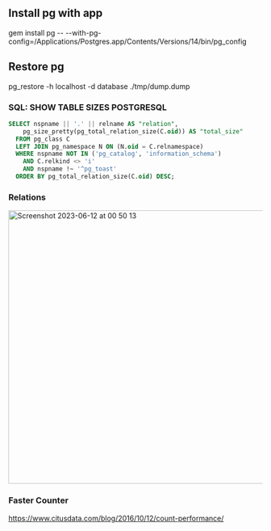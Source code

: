 ## Install pg with app
gem install pg -- --with-pg-config=/Applications/Postgres.app/Contents/Versions/14/bin/pg_config

## Restore pg
pg_restore -h localhost -d database ./tmp/dump.dump

### SQL: SHOW TABLE SIZES POSTGRESQL
```sql
SELECT nspname || '.' || relname AS "relation",
    pg_size_pretty(pg_total_relation_size(C.oid)) AS "total_size"
  FROM pg_class C
  LEFT JOIN pg_namespace N ON (N.oid = C.relnamespace)
  WHERE nspname NOT IN ('pg_catalog', 'information_schema')
    AND C.relkind <> 'i'
    AND nspname !~ '^pg_toast'
  ORDER BY pg_total_relation_size(C.oid) DESC;
```

### Relations
<img width="541" alt="Screenshot 2023-06-12 at 00 50 13" src="https://github.com/erimicel/tech_notes/assets/17678162/0f4016cd-c896-49db-a247-976aee9c9e45">


### Faster Counter
https://www.citusdata.com/blog/2016/10/12/count-performance/
